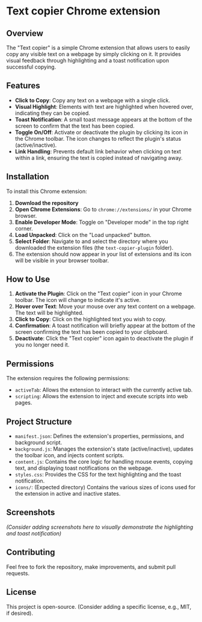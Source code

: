 # Text copier Chrome extension

## Overview
The "Text copier" is a simple Chrome extension that allows users to easily copy any visible text on a webpage by simply clicking on it. It provides visual feedback through highlighting and a toast notification upon successful copying.

## Features
* **Click to Copy**: Copy any text on a webpage with a single click.
* **Visual Highlight**: Elements with text are highlighted when hovered over, indicating they can be copied.
* **Toast Notification**: A small toast message appears at the bottom of the screen to confirm that the text has been copied.
* **Toggle On/Off**: Activate or deactivate the plugin by clicking its icon in the Chrome toolbar. The icon changes to reflect the plugin's status (active/inactive).
* **Link Handling**: Prevents default link behavior when clicking on text within a link, ensuring the text is copied instead of navigating away.

## Installation
To install this Chrome extension:

1.  **Download the repository**
2.  **Open Chrome Extensions**: Go to `chrome://extensions/` in your Chrome browser.
3.  **Enable Developer Mode**: Toggle on "Developer mode" in the top right corner.
4.  **Load Unpacked**: Click on the "Load unpacked" button.
5.  **Select Folder**: Navigate to and select the directory where you downloaded the extension files (the `text-copier-plugin` folder).
6.  The extension should now appear in your list of extensions and its icon will be visible in your browser toolbar.

## How to Use
1.  **Activate the Plugin**: Click on the "Text copier" icon in your Chrome toolbar. The icon will change to indicate it's active.
2.  **Hover over Text**: Move your mouse over any text content on a webpage. The text will be highlighted.
3.  **Click to Copy**: Click on the highlighted text you wish to copy.
4.  **Confirmation**: A toast notification will briefly appear at the bottom of the screen confirming the text has been copied to your clipboard.
5.  **Deactivate**: Click the "Text copier" icon again to deactivate the plugin if you no longer need it.

## Permissions
The extension requires the following permissions:
* `activeTab`: Allows the extension to interact with the currently active tab.
* `scripting`: Allows the extension to inject and execute scripts into web pages.

## Project Structure
* `manifest.json`: Defines the extension's properties, permissions, and background script.
* `background.js`: Manages the extension's state (active/inactive), updates the toolbar icon, and injects content scripts.
* `content.js`: Contains the core logic for handling mouse events, copying text, and displaying toast notifications on the webpage.
* `styles.css`: Provides the CSS for the text highlighting and the toast notification.
* `icons/`: (Expected directory) Contains the various sizes of icons used for the extension in active and inactive states.

## Screenshots
*(Consider adding screenshots here to visually demonstrate the highlighting and toast notification)*

## Contributing
Feel free to fork the repository, make improvements, and submit pull requests.

## License
This project is open-source. (Consider adding a specific license, e.g., MIT, if desired).
